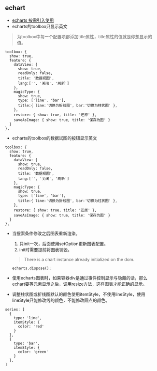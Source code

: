 ## echart
- [echarts 按需引入使用](https://echarts.apache.org/handbook/zh/basics/import#%E6%8C%89%E9%9C%80%E5%BC%95%E5%85%A5-echarts-%E5%9B%BE%E8%A1%A8%E5%92%8C%E7%BB%84%E4%BB%B6)
- echarts的toolbox只显示英文
> 为toolbox中每一个配置项都添加title属性，title属性的值就是你想显示的值。

```
toolbox: {
  show: true,
  feature: {
    dataView: { 
      show: true,
      readOnly: false,
      title: '数据视图',
      lang:['', '关闭', '刷新']
    },
    magicType: {
      show: true,
      type: ['line', 'bar'],
      title:{ line:'切换为折线图', bar:'切换为柱状图' },
    },
    restore: { show: true, title: '还原' },
    saveAsImage: { show: true, title: '保存为图' }
  }
},
```
- echarts的toolbox的数据试图的按钮显示英文
```
toolbox: {
  show: true,
  feature: {
    dataView: { 
      show: true,
      readOnly: false,
      title: '数据视图',
      lang:['', '关闭', '刷新']
    },
    magicType: {
      show: true,
      type: ['line', 'bar'],
      title:{ line:'切换为折线图', bar:'切换为柱状图' },
    },
    restore: { show: true, title: '还原' },
    saveAsImage: { show: true, title: '保存为图' }
  }
},
```
- 当搜索条件修改之后图表重新渲染。
  1. 只init一次，后面使用setOption更新图表配置。
  2. init时需要提前将图表销毁。
  > There is a chart instance already initialized on the dom.

  ```
  echarts.dispose();
  ```
- 使用echarts图表时，如果容器div是通过事件控制显示与隐藏的话，那么echart要等元素显示之后，调用resize方法，这样图表才能正确的显示。
- 调整柱状图或折线图默认的颜色使用itemStyle，不使用lineStyle，使用lineStyle只能修改线的颜色，不能修改圆点的颜色。
```
series: [
  {
    type: 'line',
    itemStyle: {
      color: 'red'
    }
  },
  {
    type: 'bar',
    itemStyle: {
      color: 'green'
    }
  },
]
```